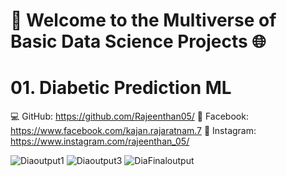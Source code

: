 
# 🚀 Welcome to the Multiverse of Basic Data Science Projects 🌐
# 01. Diabetic Prediction ML


💻 GitHub: https://github.com/Rajeenthan05/
📘 Facebook: https://www.facebook.com/kajan.rajaratnam.7
📸 Instagram: https://www.instagram.com/rajeenthan_05/

![Diaoutput1](https://github.com/user-attachments/assets/113b4d30-5229-4ab6-8ebb-832d0b75b258)
![Diaoutput3](https://github.com/user-attachments/assets/3e0cad44-7847-40c2-804c-0805a33e63f2)
![DiaFinaloutput](https://github.com/user-attachments/assets/f010cf60-be4c-4db2-b694-1a40bf8e133f)

